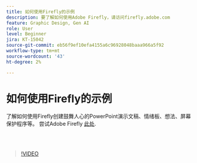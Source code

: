 ```yaml
---
title: 如何使用Firefly的示例
description: 要了解如何使用Adobe Firefly，请访问firefly.adobe.com
feature: Graphic Design, Gen AI
role: User
level: Beginner
jira: KT-15042
source-git-commit: eb56f9ef10efa4155a6c96928048baaa966a5f92
workflow-type: tm+mt
source-wordcount: '43'
ht-degree: 2%

---
```


# 如何使用Firefly的示例

了解如何使用Firefly创建鼓舞人心的PowerPoint演示文稿、情绪板、想法、屏幕保护程序等。 尝试Adobe Firefly [此处](https://firefly.adobe.com/).

<br> 

>[!VIDEO](https://video.tv.adobe.com/v/3427611?quality=12&learn=on&hidetitle=true)

